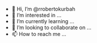 - 👋 Hi, I’m @rrobertokurbah
- 👀 I’m interested in ...
- 🌱 I’m currently learning ...
- 💞️ I’m looking to collaborate on ...
- 📫 How to reach me ...

<!---
rrobertokurbah/rrobertokurbah is a ✨ special ✨ repository because its `README.md` (this file) appears on your GitHub profile.
You can click the Preview link to take a look at your changes.
--->
